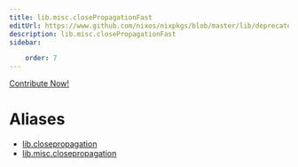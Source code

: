 ```yaml
---
title: lib.misc.closePropagationFast
editUrl: https://www.github.com/nixos/nixpkgs/blob/master/lib/deprecated.nix#L168C26
description: lib.misc.closePropagationFast
sidebar:

    order: 7
---
```


<a href="https://www.github.com/nixos/nixpkgs/blob/master/lib/deprecated.nix#L168C26">Contribute Now!</a>


# Aliases

- [lib.closepropagation](/nix-doc-comments/reference/lib/lib-closepropagation)
- [lib.misc.closepropagation](/nix-doc-comments/reference/lib/misc/lib-misc-closepropagation)


